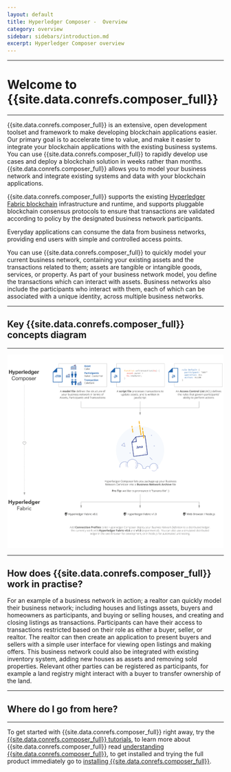 ```yaml
---
layout: default
title: Hyperledger Composer -  Overview
category: overview
sidebar: sidebars/introduction.md
excerpt: Hyperledger Composer overview
---
```


---

# Welcome to {{site.data.conrefs.composer_full}}

---

{{site.data.conrefs.composer_full}} is an extensive, open development toolset and framework to make developing blockchain applications easier. Our primary goal is to accelerate time to value, and make it easier to integrate your blockchain applications with the existing business systems. You can use {{site.data.conrefs.composer_full}} to rapidly develop use cases and deploy a blockchain solution in weeks rather than months. {{site.data.conrefs.composer_full}} allows you to model your business network and integrate existing systems and data with your blockchain applications.

{{site.data.conrefs.composer_full}} supports the existing [Hyperledger Fabric blockchain](https://hyperledger.org) infrastructure and runtime, and supports pluggable blockchain consensus protocols to ensure that transactions are validated according to policy by the designated business network participants.

Everyday applications can consume the data from business networks, providing end users with simple and controlled access points.

You can use {{site.data.conrefs.composer_full}} to quickly model your current business network, containing your existing assets and the transactions related to them; assets are tangible or intangible goods, services, or property. As part of your business network model, you define the transactions which can interact with assets. Business networks also include the participants who interact with them, each of which can be associated with a unique identity, across multiple business networks.

---

## Key {{site.data.conrefs.composer_full}} concepts diagram

---

![Diagram of {{site.data.conrefs.composer_full}}](../assets/img/Composer-Diagram.svg)

---

## How does {{site.data.conrefs.composer_full}} work in practise?

For an example of a business network in action; a realtor can quickly model their business network; including houses and listings assets, buyers and homeowners as participants, and buying or selling houses, and creating and closing listings as transactions. Participants can have their access to transactions restricted based on their role as either a buyer, seller, or realtor. The realtor can then create an application to present buyers and sellers with a simple user interface for viewing open listings and making offers. This business network could also be integrated with existing inventory system, adding new houses as assets and removing sold properties. Relevant other parties can be registered as participants, for example a land registry might interact with a buyer to transfer ownership of the land.


---

## Where do I go from here?

---

To get started with {{site.data.conrefs.composer_full}} right away, try the [{{site.data.conrefs.composer_full}} tutorials](../tutorials/tutorialindex.html), to learn more about {{site.data.conrefs.composer_full}} read [understanding {{site.data.conrefs.composer_full}}](../introduction/key-concepts.html), to get installed and trying the full product immediately go to [installing {{site.data.conrefs.composer_full}}](../installing/prerequisites.html).
